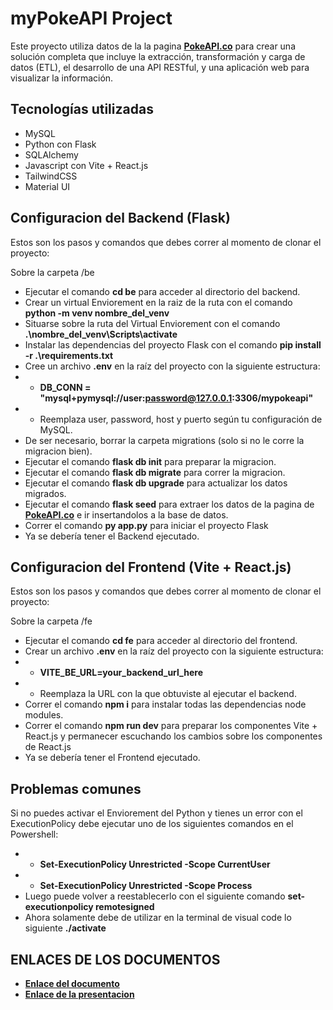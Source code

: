 # myPokeAPI Project

Este proyecto utiliza datos de la la pagina **[PokeAPI.co](https://pokeapi.co/)** para crear una solución completa que incluye la extracción, transformación y carga de datos (ETL), el desarrollo de una API RESTful, y una aplicación web para visualizar la información.

## Tecnologías utilizadas

- MySQL
- Python con Flask
- SQLAlchemy
- Javascript con Vite + React.js
- TailwindCSS
- Material UI

## Configuracion del Backend (Flask)

Estos son los pasos y comandos que debes correr al momento de clonar el proyecto:

Sobre la carpeta /be
- Ejecutar el comando **cd be** para acceder al directorio del backend.
- Crear un virtual Enviorement en la raiz de la ruta con el comando **python -m venv nombre_del_venv**
- Situarse sobre la ruta del Virtual Enviorement con el comando **.\nombre_del_venv\Scripts\activate**
- Instalar las dependencias del proyecto Flask con el comando **pip install -r .\requirements.txt**
- Cree un archivo **.env** en la raíz del proyecto con la siguiente estructura:
- - **DB_CONN = "mysql+pymysql://user:password@127.0.0.1:3306/mypokeapi"**
- - Reemplaza user, password, host y puerto según tu configuración de MySQL.
- De ser necesario, borrar la carpeta migrations (solo si no le corre la migracion bien).
- Ejecutar el comando **flask db init** para preparar la migracion.
- Ejecutar el comando **flask db migrate** para correr la migracion.
- Ejecutar el comando **flask db upgrade** para actualizar los datos migrados.
- Ejecutar el comando **flask seed** para extraer los datos de la pagina de **[PokeAPI.co](https://pokeapi.co/)** e ir insertandolos a la base de datos.
- Correr el comando **py app.py** para iniciar el proyecto Flask
- Ya se debería tener el Backend ejecutado.

## Configuracion del Frontend (Vite + React.js)

Estos son los pasos y comandos que debes correr al momento de clonar el proyecto:

Sobre la carpeta /fe
- Ejecutar el comando **cd fe** para acceder al directorio del frontend.
- Crear un archivo **.env** en la raíz del proyecto con la siguiente estructura:
- - **VITE_BE_URL=your_backend_url_here**
- - Reemplaza la URL con la que obtuviste al ejecutar el backend.
- Correr el comando **npm i** para instalar todas las dependencias node modules.
- Correr el comando **npm run dev** para preparar los componentes Vite + React.js y permanecer escuchando los cambios sobre los componentes de React.js
- Ya se debería tener el Frontend ejecutado.

## Problemas comunes

Si no puedes activar el Enviorement del Python y tienes un error con el ExecutionPolicy debe ejecutar uno de los siguientes comandos en el Powershell:
- - **Set-ExecutionPolicy Unrestricted -Scope CurrentUser**
- - **Set-ExecutionPolicy Unrestricted -Scope Process**
- Luego puede volver a reestablecerlo con el siguiente comando **set-executionpolicy remotesigned**
- Ahora solamente debe de utilizar en la terminal de visual code lo siguiente **./activate**

## ENLACES DE LOS DOCUMENTOS

- **[Enlace del documento](https://utpac-my.sharepoint.com/:b:/g/personal/rafael_chung_utp_ac_pa/EdKbnyhU85ZItu9Fm5Yg9H8Bwng1WAuUzOSxTRAWL5A5Ng?e=kLME2q)**
- **[Enlace de la presentacion](https://utpac-my.sharepoint.com/:b:/g/personal/rafael_chung_utp_ac_pa/EeqRPUW83hRBowzaoNt0TSIBNUTm__9xYOD788R3zTPYIA?e=WdMigh)**

